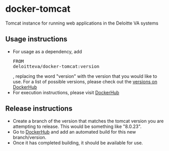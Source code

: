 # docker-tomcat
Tomcat instance for running web applications in the Deloitte VA systems

## Usage instructions
* For usage as a dependency, add <pre>FROM deloitteva/docker-tomcat:version</pre>, replacing the word "version" with the version that you would like to use.  For a list of possible versions, please check out the [versions on DockerHub](https://registry.hub.docker.com/u/deloitteva/docker-tomcat/tags/manage/)
* For execution instructions, please visit [DockerHub](https://registry.hub.docker.com/u/deloitteva/docker-tomcat/)

## Release instructions
* Create a branch of the version that matches the tomcat version you are attempting to release.  This would be something like "8.0.23".  
* Go to [DockerHub](https://hub.docker.com/r/deloitteva/docker-tomcat/) and add an automated build for this new branch/version.
* Once it has completed building, it should be available for use.
